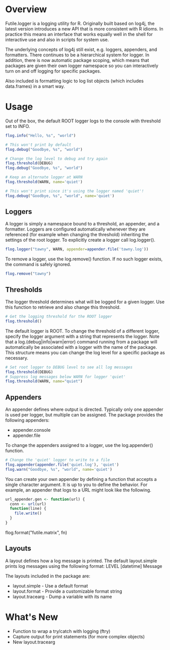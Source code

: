 Overview
========
Futile.logger is a logging utility for R. Originally built based on log4j, 
the latest version introduces a new API that is more consistent with R idioms.
In practice this means an interface that works equally well in the shell for
interactive use and also in scripts for system use.

The underlying concepts of log4j still exist, e.g. loggers, appenders, and
formatters. There continues to be a hierarchical system for logger. In 
addition, there is now automatic package scoping, which means that packages
are given their own logger namespace so you can interactively turn on and
off logging for specific packages.

Also included is formatting logic to log list objects (which includes 
data.frames) in a smart way.

Usage
=====
Out of the box, the default ROOT logger logs to the console with threshold
set to INFO.

```R
flog.info("Hello, %s", "world")

# This won't print by default
flog.debug("Goodbye, %s", "world")

# Change the log level to debug and try again
flog.threshold(DEBUG)
flog.debug("Goodbye, %s", "world")

# Keep an alternate logger at WARN
flog.threshold(WARN, name='quiet')

# This won't print since it's using the logger named 'quiet'!
flog.debug("Goodbye, %s", "world", name='quiet')

```

Loggers
-------
A logger is simply a namespace bound to a threshold, an appender, and a
formatter. Loggers are configured automatically whenever they are 
referenced (for example when changing the threshold) inheriting the settings
of the root logger. To explicitly create a logger call log.logger().

```R
flog.logger("tawny", WARN, appender=appender.file('tawny.log'))
```

To remove a logger, use the log.remove() function. If no such logger exists,
the command is safely ignored.

```R
flog.remove("tawny")
```

Thresholds
----------
The logger threshold determines what will be logged for a given logger. Use
this function to retrieve and also change this threshold.

```R
# Get the logging threshold for the ROOT logger
flog.threshold()
```

The default logger is ROOT. To change the threshold of a different logger, 
specify the logger argument with a string that represents the logger. Note
that a log.(debug|info|warn|error) command running from a package will
automatically be associated with a logger with the name of the package. This
structure means you can change the log level for a specific package as 
necessary.

```R
# Set root logger to DEBUG level to see all log messages
flog.threshold(DEBUG)
# Suppress log messages below WARN for logger 'quiet'
flog.threshold(WARN, name="quiet")
```

Appenders
---------
An appender defines where output is directed. Typically only one appender is
used per logger, but multiple can be assigned. The package provides the 
following appenders:

+ appender.console
+ appender.file

To change the appenders assigned to a logger, use the log.appender()
function.

```R
# Change the 'quiet' logger to write to a file
flog.appender(appender.file('quiet.log'), 'quiet')
flog.warn("Goodbye, %s", "world", name='quiet')
```

You can create your own appender by defining a function that accepts a single
character argument. It is up to you to define the behavior. For example,
an appender that logs to a URL might look like the following.

```R
url_appender.gen <- function(url) {
  conn <- url(url)
  function(line) {
    file.write()
  }
}
```

flog.format("futile.matrix", fn)

Layouts
-------
A layout defines how a log message is printed. The default layout.simple
prints log messages using the following format:
  LEVEL [datetime] Message

The layouts included in the package are:
+ layout.simple - Use a default format
+ layout.format - Provide a customizable format string
+ layout.tracearg - Dump a variable with its name


What's New
==========
+ Function to wrap a try/catch with logging (ftry)
+ Capture output for print statements (for more complex objects)
+ New layout.tracearg

